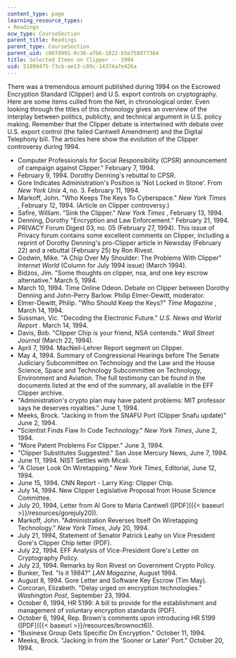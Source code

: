 ```yaml
---
content_type: page
learning_resource_types:
- Readings
ocw_type: CourseSection
parent_title: Readings
parent_type: CourseSection
parent_uid: c807d991-0c36-a7b6-1022-b5e758877384
title: Selected Items on Clipper -- 1994
uid: 51899475-f3cb-ae13-c09c-14374a7e426a
---
```


There was a tremendous amount published during 1994 on the Escrowed Encryption Standard (Clipper) and U.S. export controls on cryptography. Here are some items culled from the Net, in chronological order. Even looking through the titles of this chronology gives an overview of the interplay between politics, publicity, and technical argument in U.S. policy making. Remember that the Clipper debate is intertwined with debate over U.S. export control (the failed Cantwell Amendment) and the Digital Telephony bill. The articles here show the evolution of the Clipper controversy during 1994.

*   Computer Professionals for Social Responsibility (CPSR) announcement of campaign against Clipper." February 7, 1994.
*   February 9, 1994. Dorothy Denning's rebuttal to CPSR.
*   Gore Indicates Administration's Position is 'Not Locked in Stone'. From _New York Unix_ 4, no. 3. February 11, 1994.
*   Markoff, John. "Who Keeps The Keys To Cyberspace." _New York Times_ , February 12, 1994. (Article on Clipper controversy.)
*   Safire, William. "Sink the Clipper." _New York Times_ , February 13, 1994.
*   Denning, Dorothy "Encryption and Law Enforcement." February 21, 1994.
*   PRIVACY Forum Digest 03, no. 05 (February 27, 1994). This issue of Privacy forum contains some excellent comments on Clipper, including a reprint of Dorothy Denning's pro-Clipper article in Newsday (February 22) and a rebuttal (February 25) by Ron Rivest.
*   Godwin, Mike. "A Chip Over My Shoulder: The Problems With Clipper" _Internet World_ (Column for July 1994 issue) (March 1994).
*   Bidzos, Jim. "Some thoughts on clipper, nsa, and one key escrow alternative." March 5, 1994.
*   March 10, 1994. Time Online Odeon. Debate on Clipper between Dorothy Denning and John-Perry Barlow. Philip Elmer-Dewitt, moderator.
*   Elmer-Dewitt, Philip. "Who Should Keep the Keys?" _Time Magazine_ , March 14, 1994.
*   Sussman, Vic. "Decoding the Electronic Future." _U.S. News and World Report_ . March 14, 1994.
*   Davis, Bob. "Clipper Chip is your friend, NSA contends." _Wall Street Journal_ (March 22, 1994).
*   April 7, 1994. MacNeil-Lehrer Report segment on Clipper.
*   May 4, 1994. Summary of Congressional Hearings before The Senate Judiciary Subcommittee on Technology and the Law and the House Science, Space and Technology Subcommittee on Technology, Environment and Aviation. The full testimony can be found in the documents listed at the end of the summary, all available in the EFF Clipper archive.
*   "Administration's crypto plan may have patent problems: MIT professor says he deserves royalties." June 1, 1994.
*   Meeks, Brock. "Jacking in from the SNAFU Port (Clipper Snafu update)" June 2, 1994.
*   "Scientist Finds Flaw In Code Technology." _New York Times_, June 2, 1994.
*   "More Patent Problems For Clipper." June 3, 1994.
*   "Clipper Substitutes Suggested." San Jose Mercury News, June 7, 1994.
*   June 11, 1994. NIST Settles with Micali.
*   "A Closer Look On Wiretapping." _New York Times_, Editorial, June 12, 1994.
*   June 15, 1994. CNN Report - Larry King: Clipper Chip.
*   July 14, 1994. New Clipper Legislative Proposal from House Science Committee.
*   July 20, 1994, Letter from Al Gore to Maria Cantwell ([PDF]({{< baseurl >}}/resources/gorejuly20)).
*   Markoff, John. "Administration Reverses Itself On Wiretapping Technology." _New York Times_, July 20, 1994.
*   July 21, 1994, Statement of Senator Patrick Leahy on Vice President Gore's Clipper Chip letter (PDF).
*   July 22, 1994. EFF Analysis of Vice-President Gore's Letter on Cryptography Policy.
*   July 23, 1994. Remarks by Ron Rivest on Government Crypto Policy.
*   Bunker, Ted. "Is it 1984?" _LAN Magazine_, August 1994.
*   August 8, 1994. Gore Letter and Software Key Escrow (Tim May).
*   Corcoran, Elizabeth. "Delay urged on encryption technologies." _Washington Post_, September 23, 1994.
*   October 6, 1994, HR 5199: A bill to provide for the establishment and management of voluntary encryption standards (PDF).
*   October 6, 1994, Rep. Brown's comments upon introducing HR 5199 ([PDF]({{< baseurl >}}/resources/brownoct6)).
*   "Business Group Gets Specific On Encryption." October 11, 1994.
*   Meeks, Brock. "Jacking in from the 'Sooner or Later' Port." October 20, 1994.